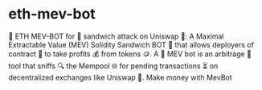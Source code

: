 # eth-mev-bot
🤖 ETH MEV-BOT for 🥪 sandwich attack on Uniswap 🦄: A Maximal Extractable Value (MEV) Solidity Sandwich BOT 🤑 that allows deployers of contract 📄 to take profits 💰 from tokens 🪙. A 🤖 MEV bot is an arbitrage 🔀 tool that sniffs 🔍 the Mempool 🌐 for pending transactions ⏳ on decentralized exchanges like Uniswap 🦄. Make money with MevBot
